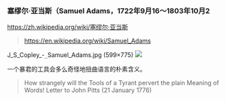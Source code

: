### 塞缪尔·亚当斯（Samuel Adams，1722年9月16～1803年10月2
https://zh.wikipedia.org/wiki/塞缪尔·亚当斯
>https://en.wikipedia.org/wiki/Samuel_Adams

J_S_Copley_-`_`Samuel_Adams.jpg (599×775)
![](https://upload.wikimedia.org/wikipedia/commons/8/89/J_S_Copley_-_Samuel_Adams.jpg)

一个暴君的工具会多么奇怪地扭曲语言的朴素含义。
>How strangely will the Tools of a Tyrant pervert the plain Meaning of Words!
Letter to John Pitts (21 January 1776)
